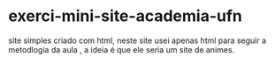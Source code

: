 # exerci-mini-site-academia-ufn
site simples criado com html, neste site usei apenas html para seguir a metodlogia da aula , a ideia é que ele seria um site de animes.
